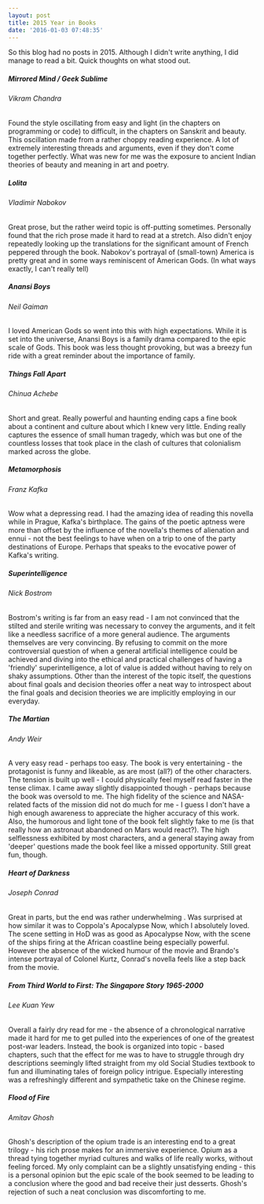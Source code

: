 ```yaml
---
layout: post
title: 2015 Year in Books
date: '2016-01-03 07:48:35'
---
```


So this blog had no posts in 2015. Although I didn't write anything, I did manage to read a bit. Quick thoughts on what stood out.

##### Mirrored Mind / Geek Sublime
###### Vikram Chandra

Found the style oscillating from easy and light (in the chapters on programming or code) to difficult, in the chapters on Sanskrit and beauty. This oscillation made from a rather choppy reading experience. A lot of extremely interesting threads and arguments, even if they don't come together perfectly. What was new for me was the exposure to ancient Indian theories of beauty and meaning in art and poetry.

##### Lolita
###### Vladimir Nabokov
Great prose, but the rather weird topic is off-putting sometimes. Personally found that the rich prose made it hard to read at a stretch. Also didn't enjoy repeatedly looking up the translations for the significant amount of French peppered through the book. Nabokov's portrayal of (small-town) America is pretty great and in some ways reminiscent of American Gods. (In what ways exactly, I can't really tell)

##### Anansi Boys
###### Neil Gaiman
I loved American Gods so went into this with high expectations. While it is set into the universe, Anansi Boys is a family drama compared to the epic scale of Gods. This book was less thought provoking, but was a breezy fun ride with a great reminder about the importance of family.

##### Things Fall Apart
###### Chinua Achebe
Short and great. Really powerful and haunting ending caps a fine book about a continent and culture about which I knew very little. Ending really captures the essence of small human tragedy, which was but one of the countless losses that took place in the clash of cultures that colonialism marked across the globe.

##### Metamorphosis
###### Franz Kafka
Wow what a depressing read. I had the amazing idea of reading this novella while in Prague, Kafka's birthplace. The gains of the poetic aptness were more than offset by the influence of the novella's themes of alienation and ennui - not the best feelings to have when on a trip to one of the party destinations of Europe. Perhaps that speaks to the evocative power of Kafka's writing.

##### Superintelligence
###### Nick Bostrom
Bostrom's writing is far from an easy read - I am not convinced that the stilted and sterile writing was necessary to convey the arguments, and it felt like a needless sacrifice of a more general audience.
The arguments themselves are very convincing. By refusing to commit on the more controversial question of when a general artificial intelligence could be achieved and diving into the ethical and practical challenges of having a 'friendly' superintelligence, a lot of value is added without having to rely on shaky assumptions. Other than the interest of the topic itself, the questions about final goals and decision theories offer a neat way to introspect about the final goals and decision theories we are implicitly employing in our everyday.

##### The Martian
###### Andy Weir
A very easy read - perhaps too easy.
The book is very entertaining - the protagonist is funny and likeable, as are most (all?) of the other characters. The tension is built up well - I could physically feel myself read faster in the tense climax.
I came away slightly disappointed though - perhaps because the book was oversold to me. The high fidelity of the science and NASA-related facts of the mission did not do much for me - I guess I don't have a high enough awareness to appreciate the higher accuracy of this work. Also, the humorous and light tone of the book felt slightly fake to me (is that really how an astronaut abandoned on Mars would react?). The high selflessness exhibited by most characters, and a general staying away from 'deeper' questions made the book feel like a missed opportunity. 
Still great fun, though.


##### Heart of Darkness
###### Joseph Conrad
Great in parts, but the end was rather underwhelming . Was surprised at how similar it was to Coppola's Apocalypse Now, which I absolutely loved. The scene setting in HoD was as good as Apocalypse Now, with the scene of the ships firing at the African coastline being especially powerful. However the absence of the wicked humour of the movie and Brando's intense portrayal of Colonel Kurtz, Conrad's novella feels like a step back from the movie.

##### From Third World to First: The Singapore Story 1965-2000
###### Lee Kuan Yew
Overall a fairly dry read for me - the absence of a chronological narrative made it hard for me to get pulled into the experiences of one of the greatest post-war leaders. Instead, the book is organized into topic - based chapters, such that the effect for me was to have to struggle through dry descriptions seemingly lifted straight from my old Social Studies textbook to fun and illuminating tales of foreign policy intrigue. Especially interesting was a refreshingly different and sympathetic take on the Chinese regime.

##### Flood of Fire
###### Amitav Ghosh
Ghosh's description of the opium trade is an interesting end to a great trilogy - his rich prose makes for an immersive experience. Opium as a thread tying together myriad cultures and walks of life really works, without feeling forced.
My only complaint can be a slightly unsatisfying ending - this is a personal opinion but the epic scale of the book seemed to be leading to a conclusion where the good and bad receive their just desserts. Ghosh's rejection of such a neat conclusion was discomforting to me.